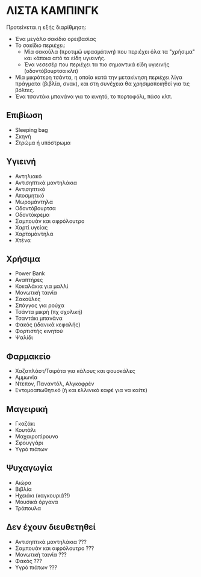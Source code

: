 # ΛΙΣΤΑ ΚΑΜΠΙΝΓΚ

Προτείνεται η εξής διαρίθμηση:

- Ένα μεγάλο σακίδιο ορειβασίας
- To σακίδιο περιέχει:
	- Μία σακούλα (προτιμώ υφασμάτινη) που περιέχει όλα τα "χρήσιμα" και κάποια
	  από τα είδη υγιεινής.
	- Ένα νεσεσέρ που περιέχει τα πιο σημαντικά είδη υγιεινής (οδοντόβουρτσα
	  κλπ)
- Μία μικρότερη τσάντα, η οποία κατά την μετακίνηση περιέχει λίγα πράγματα
  (βιβλία, σνακ), και στη συνέχεια θα χρησιμοποιηθεί για τις βόλτες.
- Ένα τσαντάκι μπανάνα για το κινητό, το πορτοφόλι, πάσο κλπ.

## Επιβίωση
- Sleeping bag
- Σκηνή
- Στρώμα ή υπόστρωμα

## Υγιεινή
- Αντηλιακό
- Αντισηπτικά μαντηλάκια
- Αντισηπτικό
- Αποσμητικό
- Μωρομάντηλα
- Οδοντόβουρτσα
- Οδοντόκρεμα
- Σαμπουάν και αφρόλουτρο
- Χαρτί υγείας
- Χαρτομάντηλα
- Χτένα

## Χρήσιμα
- Power Bank
- Αναπτήρες
- Κοκαλάκια για μαλλί
- Μονωτική ταινία
- Σακούλες
- Σπάγγος για ρούχα
- Τσάντα μικρή (πχ σχολική)
- Τσαντάκι μπανάνα
- Φακός (ιδανικά κεφαλής)
- Φορτιστής κινητού
- Ψαλίδι

## Φαρμακείο
- Χαζαπλάστ/Τσιρότα για κάλους και φουσκάλες
- Αμμωνία
- Ντεπον, Παναντόλ, Αλγκοφρέν
- Εντομοαπωθητικό (ή και ελλινικό καφέ για να καίτε)

## Μαγειρική
- Γκαζάκι
- Κουτάλι
- Μαχαιροπίρουνο
- Σφουγγάρι
- Υγρό πιάτων

## Ψυχαγωγία
- Αιώρα
- Βιβλία
- Ηχειάκι (καγκουριά?!)
- Μουσικά όργανα
- Τράπουλα

## Δεν έχουν διευθετηθεί
- Αντισηπτικά μαντηλάκια  ???
- Σαμπουάν και αφρόλουτρο ???
- Μονωτική ταινία         ???
- Φακός                   ???
- Υγρό πιάτων             ???
